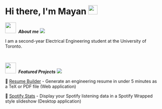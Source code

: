 <h1>Hi there, I'm Mayan <img src="https://media.giphy.com/media/hvRJCLFzcasrR4ia7z/giphy.gif" width="30"></h1>

<img src = "https://github.com/7oSkaaa/7oSkaaa/blob/main/Images/about_me.gif?raw=true" width = 35>&nbsp; ***About me***
<img src="https://user-images.githubusercontent.com/73097560/115834477-dbab4500-a447-11eb-908a-139a6edaec5c.gif">

I am a second-year Electrical Engineering student at the University of Toronto.

<br />

<img src="https://media4.giphy.com/media/v1.Y2lkPTc5MGI3NjExdHhsaHFxaGx0bHhieWNlcTNtbW41dWxybGNreTM5cnVzaW90bmdoeiZlcD12MV9pbnRlcm5hbF9naWZfYnlfaWQmY3Q9cw/WFZvB7VIXBgiz3oDXE/giphy.gif" width ="35">&nbsp; ***Featured Projects***
<img src="https://user-images.githubusercontent.com/73097560/115834477-dbab4500-a447-11eb-908a-139a6edaec5c.gif">

📝 [Resume Builder](https://mayan-s.github.io/resume-builder/) - Generate an engineering resume in under 5 minutes as a TeX or PDF file (Web application)

🎵 [Spotify Stats](https://github.com/Mayan-S/spotify-stats) - Display your Spotify listening data in a Spotify Wrapped style slideshow (Desktop application)

<!-- 🖨️ [Document Scanner](https://github.com/Mayan-S/document-scanner) - Uses OpenCV and Tesseract OCR to scan documents and extract text -->

[comment]: <> (<br />)

<!-- Github Stats -->
[comment]: <> (<img src="https://media.giphy.com/media/iY8CRBdQXODJSCERIr/giphy.gif" width="35">&nbsp; ***My Stats***)
[comment]: <> (<img src="https://user-images.githubusercontent.com/73097560/115834477-dbab4500-a447-11eb-908a-139a6edaec5c.gif">)

[comment]: <> (<div align="left">)
  [comment]: <> (<img src="https://streak-stats.demolab.com?user=Mayan-S&locale=en&mode=daily&theme=dark&hide_border=false&border_radius=5&order=3" height="220" alt="streak graph"  />)
[comment]: <> (</div>)
